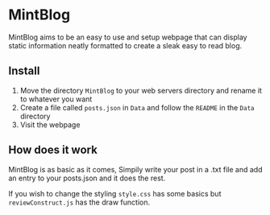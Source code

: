 MintBlog 
=
MintBlog aims to be an easy to use and setup webpage that can display static information  neatly formatted to create a sleak easy to read blog.

Install
-
1. Move the directory `MintBlog` to your web servers directory and rename it to whatever you want
2. Create a file called `posts.json` in `Data` and follow the `README` in the `Data` directory
3. Visit the webpage

How does it work
-
MintBlog is as basic as it comes, Simpily write your post in a .txt file and add an entry to your posts.json and it does the rest. 

If you wish to change the styling `style.css` has some basics but `reviewConstruct.js` has the draw function.  